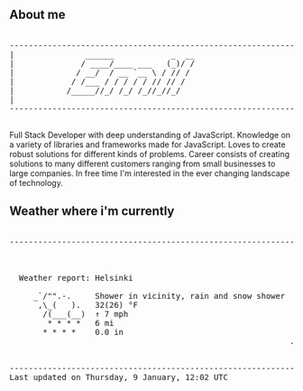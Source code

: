 ## About me

<pre>

--------------------------------------------------------------------------------------
|			    ______            _  __
|			   / ____/____ ___   (_)/ /
|			  / __/  / __ `__ \ / // / 
|			 / /___ / / / / / // // /  
|			/_____//_/ /_/ /_//_//_/   
|                           
--------------------------------------------------------------------------------------

</pre>

Full Stack Developer with deep understanding of JavaScript. Knowledge on a variety of libraries and frameworks made for JavaScript. Loves to create robust solutions for different kinds of problems. Career consists of creating solutions to many different customers ranging from small businesses to large companies. In free time I'm interested in the ever changing landscape of technology. 



## Weather where i'm currently  

<pre>

--------------------------------------------------------------------------------------


 
  Weather report: Helsinki  
    
     _`/"".-.     Shower in vicinity, rain and snow shower  
      ,\_(   ).   32(26) °F  
       /(___(__)  ↑ 7 mph  
        * * * *   6 mi  
       * * * *    0.0 in  
                                                           .


--------------------------------------------------------------------------------------
Last updated on Thursday, 9 January, 12:02 UTC
</pre>
